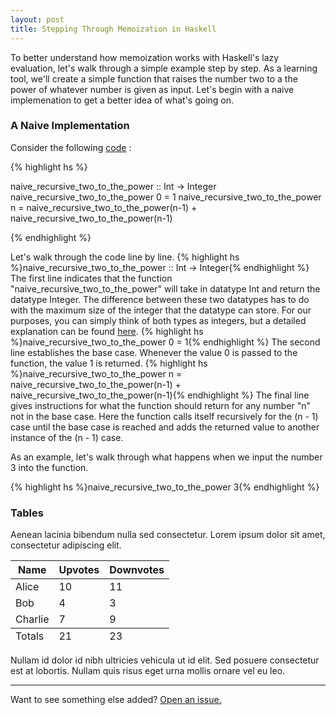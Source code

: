 ```yaml
---
layout: post
title: Stepping Through Memoization in Haskell
---
```


To better understand how memoization works with Haskell's lazy evaluation, let's walk through a simple example step by step. As a learning tool, we'll create a simple function that raises the number two to a the power of whatever number is given as input. Let's begin with a naive implemenation to get a better idea of what's going on.

### A Naive Implementation

Consider the following [code](https://github.com/jonathanmann/memoization_in_haskell/blob/master/naive_recursive_two_to_the_power.hs) :

{% highlight hs %}

naive_recursive_two_to_the_power :: Int -> Integer
naive_recursive_two_to_the_power 0 = 1
naive_recursive_two_to_the_power n = naive_recursive_two_to_the_power(n-1) + naive_recursive_two_to_the_power(n-1)

{% endhighlight %}

Let's walk through the code line by line.
{% highlight hs %}naive_recursive_two_to_the_power :: Int -> Integer{% endhighlight %}
The first line indicates that the function "naive_recursive_two_to_the_power" will take in datatype Int and return the datatype Integer. The difference between these two datatypes has to do with the maximum size of the integer that the datatype can store. For our purposes, you can simply think of both types as integers, but a detailed explanation can be found [here](http://stackoverflow.com/questions/17766424/dubious-int-vs-integer-handling-in-haskell).
{% highlight hs %}naive_recursive_two_to_the_power 0 = 1{% endhighlight %}
The second line establishes the base case. Whenever the value 0 is passed to the function, the value 1 is returned.
{% highlight hs %}naive_recursive_two_to_the_power n = naive_recursive_two_to_the_power(n-1) + naive_recursive_two_to_the_power(n-1){% endhighlight %}
The final line gives instructions for what the function should return for any number "n" not in the base case. Here the function calls itself recursively for the (n - 1) case until the base case is reached and adds the returned value to another instance of the (n - 1) case.

As an example, let's walk through what happens when we input the number 3 into the function.


{% highlight hs %}naive_recursive_two_to_the_power 3{% endhighlight %}


### Tables

Aenean lacinia bibendum nulla sed consectetur. Lorem ipsum dolor sit amet, consectetur adipiscing elit.

<table>
  <thead>
    <tr>
      <th>Name</th>
      <th>Upvotes</th>
      <th>Downvotes</th>
    </tr>
  </thead>
  <tfoot>
    <tr>
      <td>Totals</td>
      <td>21</td>
      <td>23</td>
    </tr>
  </tfoot>
  <tbody>
    <tr>
      <td>Alice</td>
      <td>10</td>
      <td>11</td>
    </tr>
    <tr>
      <td>Bob</td>
      <td>4</td>
      <td>3</td>
    </tr>
    <tr>
      <td>Charlie</td>
      <td>7</td>
      <td>9</td>
    </tr>
  </tbody>
</table>

Nullam id dolor id nibh ultricies vehicula ut id elit. Sed posuere consectetur est at lobortis. Nullam quis risus eget urna mollis ornare vel eu leo.

-----

Want to see something else added? <a href="https://github.com/poole/poole/issues/new">Open an issue.</a>

